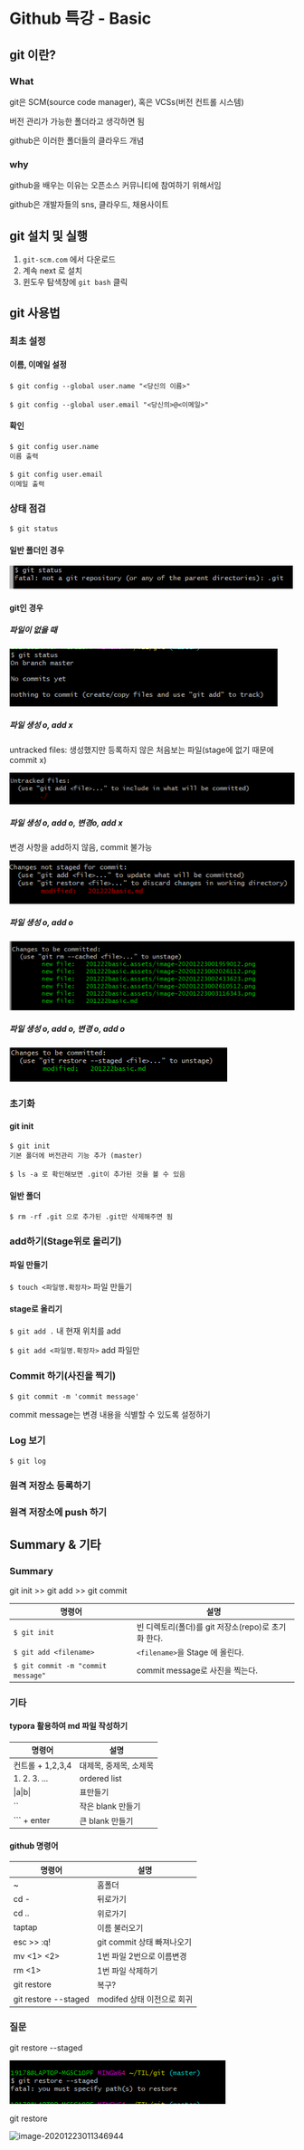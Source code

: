 # Github 특강 - Basic

## git 이란?

### What

git은 SCM(source code manager), 혹은 VCSs(버전 컨트롤 시스템)

버전 관리가 가능한 폴더라고 생각하면 됨

github은 이러한 폴더들의 클라우드 개념

### why

github을 배우는 이유는 오픈소스 커뮤니티에 참여하기 위해서임

github은 개발자들의 sns, 클라우드, 채용사이트



## git 설치 및 실행

1. `git-scm.com` 에서 다운로드
2. 계속 next 로 설치
3. 윈도우 탐색창에 `git bash` 클릭



## git 사용법

### 최초 설정

#### 이름, 이메일 설정

```
$ git config --global user.name "<당신의 이름>"

$ git config --global user.email "<당신의>@<이메일>"

```

#### 확인

```
$ git config user.name
이름 출력

$ git config user.email
이메일 출력
```



### 상태 점검

```
$ git status
```

#### 일반 폴더인 경우

![image-20201223003116343](201222basic.assets/image-20201223003116343.png)

#### git인 경우

##### 파일이 없을 때

![image-20201223002610512](201222basic.assets/image-20201223002610512.png)

##### 파일 생성 o, add x

untracked files: 생성했지만 등록하지 않은 처음보는 파일(stage에 없기 때문에 commit x)

![image-20201223004950340](201222basic.assets/image-20201223004950340.png)

##### 파일 생성 o, add o, 변경o, add x

변경 사항을 add하지 않음, commit 불가능

![image-20201223004119883](201222basic.assets/image-20201223004119883.png)



##### 파일 생성 o, add o

![image-20201223005120224](201222basic.assets/image-20201223005120224.png)

##### 파일 생성 o, add o, 변경 o, add o

##### ![image-20201223010212200](201222basic.assets/image-20201223010212200.png)



### 초기화



#### git init

```
$ git init
기본 폴더에 버전관리 기능 추가 (master)

$ ls -a 로 확인해보면 .git이 추가된 것을 볼 수 있음
```

#### 일반 폴더

```
$ rm -rf .git 으로 추가된 .git만 삭제해주면 됨
```



### add하기(Stage위로 올리기)



#### 파일 만들기

`$ touch <파일명.확장자>` 파일 만들기

#### stage로 올리기

`$ git add .` 내 현재 위치를 add

`$ git add <파일명.확장자>` add 파일만 



### Commit 하기(사진을 찍기)



`$ git commit -m 'commit message'`

commit message는 변경 내용을 식별할 수 있도록 설정하기



### Log 보기

`$ git log`

### 원격 저장소 등록하기

### 원격 저장소에 push 하기



## Summary & 기타

### Summary

git init >> git add >> git commit

| 명령어                             | 설명                                                |
| ---------------------------------- | --------------------------------------------------- |
| `$ git init`                       | 빈 디렉토리(폴더)를 git 저장소(repo)로 초기화 한다. |
| `$ git add <filename>`             | `<filename>`을 Stage 에 올린다.                     |
| `$ git commit -m "commit message"` | commit message로 사진을 찍는다.                     |



### 기타

#### typora 활용하여 md 파일 작성하기

| 명령어           | 설명                   |
| ---------------- | ---------------------- |
| 컨트롤 + 1,2,3,4 | 대제목, 중제목, 소제목 |
| 1. 2. 3. ...     | ordered list           |
| \|a\|b\|         | 표만들기               |
| ``               | 작은 blank 만들기      |
| ``` + enter      | 큰 blank 만들기        |

#### github 명령어

| 명령어               | 설명                       |
| -------------------- | -------------------------- |
| ~                    | 홈폴더                     |
| cd -                 | 뒤로가기                   |
| cd ..                | 위로가기                   |
| taptap               | 이름 불러오기              |
| esc >> :q!           | git commit 상태 빠져나오기 |
| mv <1> <2>           | 1번 파일 2번으로 이름변경  |
| rm <1>               | 1번 파일 삭제하기          |
| git restore          | 복구?                      |
| git restore --staged | modifed 상태 이전으로 회귀 |

### 질문

git restore --staged

![image-20201223011511505](201222basic.assets/image-20201223011511505.png)



git restore 

![image-20201223011346944](C:\Users\19178\AppData\Roaming\Typora\typora-user-images\image-20201223011346944.png)